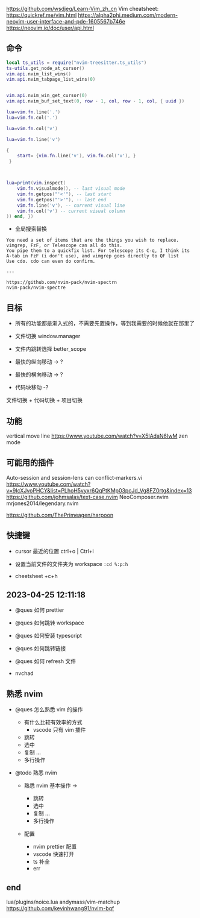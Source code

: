 https://github.com/wsdjeg/Learn-Vim_zh_cn
Vim cheatsheet: https://quickref.me/vim.html
https://alpha2phi.medium.com/modern-neovim-user-interface-and-pde-1605567b746e
https://neovim.io/doc/user/api.html

## 命令

```lua
local ts_utils = require("nvim-treesitter.ts_utils")
ts-utils.get_node_at_cursor()
vim.api.nvim_list_wins()
vim.api.nvim_tabpage_list_wins(0)


vim.api.nvim_win_get_cursor(0)
vim.api.nvim_buf_set_text(0, row - 1, col, row - 1, col, { uuid })

lua=vim.fn.line('.')
lua=vim.fn.col('.')

lua=vim.fn.col('v')

lua=vim.fn.line('v')

{
    start= {vim.fn.line('v'), vim.fn.col('v'), }
 }



lua=print(vim.inspect(
    vim.fn.visualmode(), -- last visual mode
    vim.fn.getpos("'<'"), -- last start
    vim.fn.getpos("'>'"), -- last end
    vim.fn.line('v'), -- current visual line
    vim.fn.col('v') -- current visual column
)) end, })
```

- 全局搜索替换

```text
You need a set of items that are the things you wish to replace. vimgrep, FzF, or Telescope can all do this.
You pipe them to a quickfix list. For telescope its C-q, I think its A-tab in FzF (i don't use), and vimgrep goes directly to QF list
Use cdo. cdo can even do confirm.

---

https://github.com/nvim-pack/nvim-spectrn
nvim-pack/nvim-spectre
```

## 目标

- 所有的功能都是渐入式的，不需要先置操作，等到我需要的时候他就在那里了

- 文件切换 window.manager
- 文件内跳转选择 better_scope

- 最快的纵向移动 -> ?
- 最快的横向移动 -> ?
- 代码块移动 -?

文件切换 + 代码切换 + 项目切换

## 功能

vertical move line
https://www.youtube.com/watch?v=X5IAdaN6IwM
zen mode

## 可能用的插件

Auto-session and session-lens can
conflict-markers.vi
https://www.youtube.com/watch?v=9IcXJvoPHCY&list=PLhoH5vyxr6QqPtKMp03pcJd_Vg8FZ0rtg&index=13
https://github.com/johmsalas/text-case.nvim
NeoComposer.nvim
mrjones2014/legendary.nvim

https://github.com/ThePrimeagen/harpoon

## 快捷键

- cursor 最近的位置 ctrl+o | Ctrl+i

- 设置当前文件的文件夹为 workspace `:cd %:p:h`
- cheetsheet <leader>+c+h

## 2023-04-25 12:11:18

- @ques 如何 prettier
- @ques 如何跳转 workspace
- @ques 如何安装 typescript
- @ques 如何跳转链接
- @ques 如何 refresh 文件

- nvchad

## 熟悉 nvim

- @ques 怎么熟悉 vim 的操作

  - 有什么比较有效率的方式
    - vscode 只有 vim 插件
  - 跳转
  - 选中
  - 复制 ...
  - 多行操作

- @todo 熟悉 nvim

  - 熟悉 nvim 基本操作 ->

    - 跳转
    - 选中
    - 复制 ...
    - 多行操作

  - 配置
    - nvim prettier 配置
    - vscode 快速打开
    - ts 补全
    - err

## end

lua/plugins/noice.lua
andymass/vim-matchup
https://github.com/kevinhwang91/nvim-bqf
